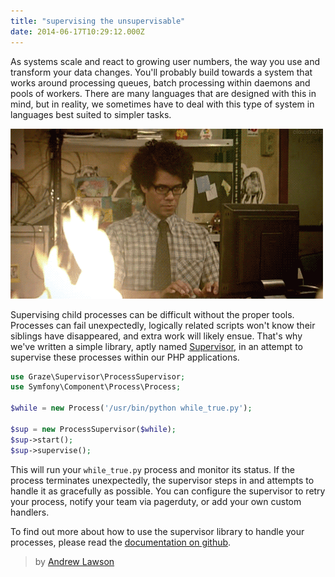 ```yaml
---
title: "supervising the unsupervisable"
date: 2014-06-17T10:29:12.000Z
---
```


As systems scale and react to growing user numbers, the way you use and transform your data changes. You'll probably build towards a system that works around processing queues, batch processing within daemons and pools of workers. There are many languages that are designed with this in mind, but in reality, we sometimes have to deal with this type of system in languages best suited to simpler tasks.

![Four, Five, FIRE!][moss]

Supervising child processes can be difficult without the proper tools. Processes can fail unexpectedly, logically related scripts won't know their siblings have disappeared, and extra work will likely ensue. That's why we've written a simple library, aptly named [Supervisor][gh-sup], in an attempt to supervise these processes within our PHP applications.

```php
use Graze\Supervisor\ProcessSupervisor;
use Symfony\Component\Process\Process;

$while = new Process('/usr/bin/python while_true.py');

$sup = new ProcessSupervisor($while);
$sup->start();
$sup->supervise();
```

This will run your `while_true.py` process and monitor its status. If the process terminates unexpectedly, the supervisor steps in and attempts to handle it as gracefully as possible. You can configure the supervisor to retry your process, notify your team via pagerduty, or add your own custom handlers.

To find out more about how to use the supervisor library to handle your processes, please read the [documentation on github][gh-sup].

[gh-sup]: https://github.com/graze/supervisor
[moss]: /content/images/2014/Jun/moss.gif

> by [Andrew Lawson](https://github.com/adlawson)